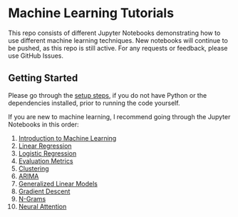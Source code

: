 # Machine Learning Tutorials
This repo consists of different Jupyter Notebooks demonstrating how to use different machine learning techniques. New notebooks will continue to be pushed, as this repo is still active. For any requests or feedback, please use GitHub Issues.

## Getting Started
Please go through the [setup steps](https://github.com/frankiecancino/ML_Tutorials/blob/master/setup.md), if you do not have Python or the dependencies installed, prior to running the code yourself.

If you are new to machine learning, I recommend going through the Jupyter Notebooks in this order:

1. [Introduction to Machine Learning](https://github.com/frankiecancino/ML_Tutorials/blob/master/Intro_to_ML.ipynb)
2. [Linear Regression](https://github.com/frankiecancino/ML_Tutorials/blob/master/linear_regression.ipynb)
3. [Logistic Regression](https://github.com/frankiecancino/ML_Tutorials/blob/master/logistic_regression.ipynb)
4. [Evaluation Metrics](https://github.com/frankiecancino/ML_Tutorials/blob/master/evaluation_metrics.ipynb)
5. [Clustering](https://github.com/frankiecancino/ML_Tutorials/blob/master/clustering.ipynb)
6. [ARIMA](https://github.com/frankiecancino/ML-Tutorials/blob/master/arima.ipynb)
7. [Generalized Linear Models](https://github.com/frankiecancino/ML-Tutorials/blob/master/generalized_linear_models.ipynb)
8. [Gradient Descent](https://github.com/frankiecancino/ML_Tutorials/blob/master/gradient_descent.ipynb)
9. [N-Grams](https://github.com/frankiecancino/ML_Tutorials/blob/master/n_grams.ipynb)
10. [Neural Attention](https://github.com/frankiecancino/ML-Tutorials/blob/master/neural_attention.ipynb)
